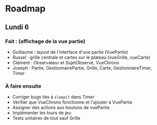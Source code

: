 # Roadmap

## Lundi 6

### Fait : (affichage de la vue partie)
 - Guillaume : layout de l'interface d'une partie (VuePartie)
 - Russel : grille centrale et cartes sur le plateau (vueGrille, vueCarte)
 - Clément : Observateur et SujetObserve, VueChrono
 - Joseph : Partie, GestionnairePartie, Grille, Carte, GestionnaireTimer, Timer

### À faire ensuite
- Corriger bugs liés à `sleep()` dans Timer
- Vérifier que VueChrono fonctionne et l'ajouter à VuePartie
- Assigner des actions aux boutons de vuePartie
- Implémenter les tours de jeu
- Tests unitaires de tout sauf Grille
